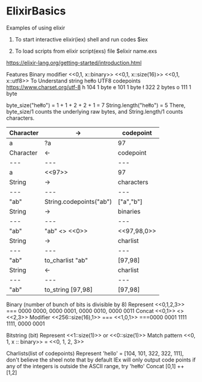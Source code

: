 # ElixirBasics
Examples of using elixir


1. To start interactive elixir(iex) shell and run codes 
$iex

2. To load scripts from elixir script(exs) file 
$elixir name.exs

https://elixir-lang.org/getting-started/introduction.html

Features
Binary modifier
<<0,1, x::binary>> <<0,1, x::size(16)>> <<0,1, x::utf8>>
To Understand string hełło
UTF8 codepoints 
https://www.charset.org/utf-8
h 104 1 byte 
e 101 1 byte
ł 322 2 bytes
o 111 1 byte

byte_size("hełło") = 1 + 1 + 2 + 2 + 1 = 7
String.length("hełło") = 5
There, byte_size/1 counts the underlying raw bytes, and String.length/1 counts characters.

| Character | -> | codepoint |
| --- | --- | --- |
| a | ?a | 97 |
| Character | <- | codepoint |
| --- | --- | --- |
| a | <<97>> | 97 |
| String | -> | characters |
| --- | --- | --- |
| "ab" | String.codepoints("ab") | ["a","b"] |
| String | -> | binaries |
| --- | --- | --- |
| "ab" | "ab" <> <<0>>| <<97,98,0>> |
| String | -> | charlist |
| --- | --- | --- |
| "ab" | to_charlist "ab" | [97,98] |
| String | <- | charlist |
| --- | --- | --- |
| "ab" | to_string [97,98] | [97,98] |

Binary (number of bunch of bits is divisible by 8)
Represent <<0,1,2,3>> === 0000 0000, 0000 0001, 0000 0010, 0000 0011
Concat <<0,1>> <> <<2,3>> 
Modifier <<256::size(16),1>> === <<1,0,1>> ===0000 0001 1111 1111, 0000 0001

Bitstring (bit)
Represent <<1::size(1)>> or <<0::size(1)>>
Match pattern <<0, 1, x :: binary>> = <<0, 1, 2, 3>>

Charlists(list of codepoints)
Represent 'hello' = [104, 101, 322, 322, 111], don't believe the sheel note that by default IEx will only output code points if any of the integers is outside the ASCII range, try 'hełło'
Concat [0,1] ++ [1,2]

